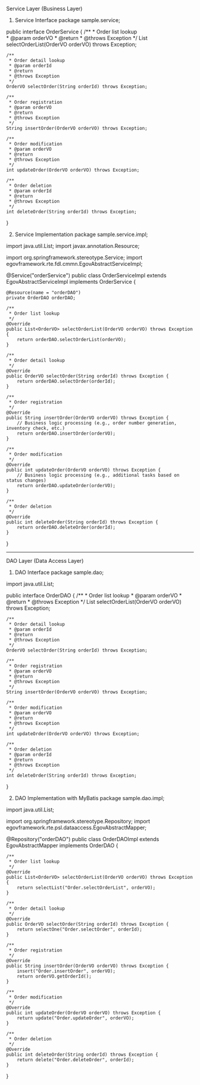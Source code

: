 Service Layer (Business Layer)

1. Service Interface
package sample.service;

public interface OrderService {
    /**
     * Order list lookup    
     * @param orderVO
     * @return
     * @throws Exception
     */
    List<OrderVO> selectOrderList(OrderVO orderVO) throws Exception;
    
    /**
     * Order detail lookup
     * @param orderId
     * @return
     * @throws Exception
     */
    OrderVO selectOrder(String orderId) throws Exception;
    
    /**
     * Order registration
     * @param orderVO
     * @return
     * @throws Exception
     */
    String insertOrder(OrderVO orderVO) throws Exception;
    
    /**
     * Order modification
     * @param orderVO
     * @return
     * @throws Exception
     */
    int updateOrder(OrderVO orderVO) throws Exception;
    
    /**
     * Order deletion
     * @param orderId
     * @return
     * @throws Exception
     */
    int deleteOrder(String orderId) throws Exception;
}

2. Service Implementation
package sample.service.impl;

import java.util.List;
import javax.annotation.Resource;

import org.springframework.stereotype.Service;
import egovframework.rte.fdl.cmmn.EgovAbstractServiceImpl;


@Service("orderService")
public class OrderServiceImpl extends EgovAbstractServiceImpl implements OrderService {
    
    @Resource(name = "orderDAO")
    private OrderDAO orderDAO;
    
    /**
     * Order list lookup
     */
    @Override
    public List<OrderVO> selectOrderList(OrderVO orderVO) throws Exception {
        return orderDAO.selectOrderList(orderVO);
    }
    
    /**
     * Order detail lookup
     */
    @Override
    public OrderVO selectOrder(String orderId) throws Exception {
        return orderDAO.selectOrder(orderId);
    }
    
    /**
     * Order registration
     */
    @Override
    public String insertOrder(OrderVO orderVO) throws Exception {
        // Business logic processing (e.g., order number generation, inventory check, etc.)
        return orderDAO.insertOrder(orderVO);
    }
    
    /**
     * Order modification
     */
    @Override
    public int updateOrder(OrderVO orderVO) throws Exception {
        // Business logic processing (e.g., additional tasks based on status changes)
        return orderDAO.updateOrder(orderVO);
    }
    
    /**
     * Order deletion
     */
    @Override
    public int deleteOrder(String orderId) throws Exception {
        return orderDAO.deleteOrder(orderId);
    }
}

---

DAO Layer (Data Access Layer)
 
1. DAO Interface
package sample.dao;

import java.util.List;

public interface OrderDAO {
    /**
     * Order list lookup
     * @param orderVO
     * @return
     * @throws Exception
     */
    List<OrderVO> selectOrderList(OrderVO orderVO) throws Exception;
    
    /**
     * Order detail lookup
     * @param orderId
     * @return
     * @throws Exception
     */
    OrderVO selectOrder(String orderId) throws Exception;
    
    /**
     * Order registration
     * @param orderVO
     * @return
     * @throws Exception
     */
    String insertOrder(OrderVO orderVO) throws Exception;
    
    /**
     * Order modification
     * @param orderVO
     * @return
     * @throws Exception
     */
    int updateOrder(OrderVO orderVO) throws Exception;
    
    /**
     * Order deletion
     * @param orderId
     * @return
     * @throws Exception
     */
    int deleteOrder(String orderId) throws Exception;
}

2. DAO Implementation with MyBatis
package sample.dao.impl;

import java.util.List;

import org.springframework.stereotype.Repository;
import egovframework.rte.psl.dataaccess.EgovAbstractMapper;

@Repository("orderDAO")
public class OrderDAOImpl extends EgovAbstractMapper implements OrderDAO {
    
    /**
     * Order list lookup
     */
    @Override
    public List<OrderVO> selectOrderList(OrderVO orderVO) throws Exception {
        return selectList("Order.selectOrderList", orderVO);
    }
    
    /**
     * Order detail lookup
     */
    @Override
    public OrderVO selectOrder(String orderId) throws Exception {
        return selectOne("Order.selectOrder", orderId);
    }
    
    /**
     * Order registration
     */
    @Override
    public String insertOrder(OrderVO orderVO) throws Exception {
        insert("Order.insertOrder", orderVO);
        return orderVO.getOrderId();
    }
    
    /**
     * Order modification
     */
    @Override
    public int updateOrder(OrderVO orderVO) throws Exception {
        return update("Order.updateOrder", orderVO);
    }
    
    /**
     * Order deletion
     */
    @Override
    public int deleteOrder(String orderId) throws Exception {
        return delete("Order.deleteOrder", orderId);
    }
}

